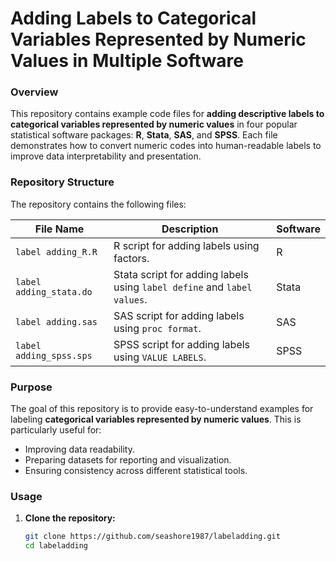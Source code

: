 # Adding Labels to Categorical Variables Represented by Numeric Values in Multiple Software

### Overview

This repository contains example code files for **adding descriptive labels to categorical variables represented by numeric values** in four popular statistical software packages: **R**, **Stata**, **SAS**, and **SPSS**. Each file demonstrates how to convert numeric codes into human-readable labels to improve data interpretability and presentation.

### Repository Structure

The repository contains the following files:

| File Name             | Description                                  | Software |
|-----------------------|----------------------------------------------|----------|
| `label adding_R.R`      | R script for adding labels using factors.    | R        |
| `label adding_stata.do` | Stata script for adding labels using `label define` and `label values`. | Stata    |
| `label adding.sas`  | SAS script for adding labels using `proc format`. | SAS      |
| `label adding_spss.sps` | SPSS script for adding labels using `VALUE LABELS`. | SPSS     |

### Purpose

The goal of this repository is to provide easy-to-understand examples for labeling **categorical variables represented by numeric values**. This is particularly useful for:
- Improving data readability.
- Preparing datasets for reporting and visualization.
- Ensuring consistency across different statistical tools.

### Usage

1. **Clone the repository:**
   ```bash
   git clone https://github.com/seashore1987/labeladding.git
   cd labeladding
